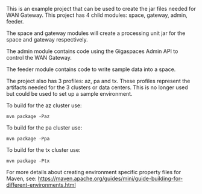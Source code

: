 This is an example project that can be used to create the jar files needed for WAN Gateway. This project has 4 child modules: space, gateway, admin, feeder.

The space and gateway modules will create a processing unit jar for the space and gateway respectively.

The admin module contains code using the Gigaspaces Admin API to control the WAN Gateway.

The feeder module contains code to write sample data into a space.


The project also has 3 profiles: az, pa and tx. These profiles represent the artifacts needed for the 3 clusters or data centers. This is no longer used but could be used to set up a sample environment.

To build for the az cluster use:

`mvn package -Paz`

To build for the pa cluster use:

`mvn package -Ppa`

To build for the tx cluster use:

`mvn package -Ptx`

For more details about creating environment specific property files for Maven, see: https://maven.apache.org/guides/mini/guide-building-for-different-environments.html
